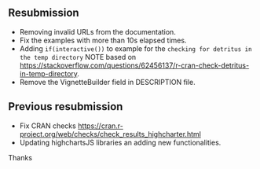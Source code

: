 ## Resubmission 

- Removing invalid URLs from the documentation.
- Fix the examples with more than 10s elapsed times.
- Adding `if(interactive())` to example for the `checking for detritus in the temp directory`
NOTE based on https://stackoverflow.com/questions/62456137/r-cran-check-detritus-in-temp-directory.
- Remove the VignetteBuilder field in DESCRIPTION file. 

## Previous resubmission 

- Fix CRAN checks https://cran.r-project.org/web/checks/check_results_highcharter.html
- Updating highchartsJS libraries an adding new functionalities.

Thanks 
